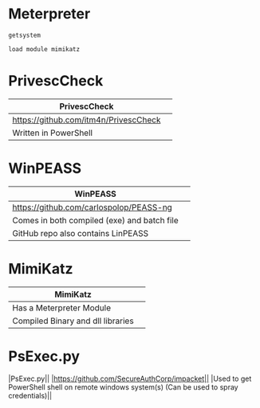 # Meterpreter

``` getsystem ```

``` load module mimikatz ```

# PrivescCheck

|PrivescCheck||
|--- |--- |
|https://github.com/itm4n/PrivescCheck||
|Written in PowerShell||

# WinPEASS

|WinPEASS||
|--- |--- |
|https://github.com/carlospolop/PEASS-ng||
|Comes in both compiled (exe) and batch file||
|GitHub repo also contains LinPEASS||

# MimiKatz

|MimiKatz||
|--- |--- |
|Has a Meterpreter Module||
|Compiled Binary and dll libraries||

# PsExec.py

|PsExec.py||
|https://github.com/SecureAuthCorp/impacket||
|Used to get PowerShell shell on remote windows system(s) (Can be used to spray credentials)||
